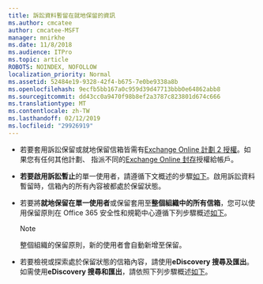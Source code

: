 ```yaml
---
title: 訴訟資料暫留在就地保留的資訊
ms.author: cmcatee
author: cmcatee-MSFT
manager: mnirkhe
ms.date: 11/8/2018
ms.audience: ITPro
ms.topic: article
ROBOTS: NOINDEX, NOFOLLOW
localization_priority: Normal
ms.assetid: 52484e19-9328-42f4-b675-7e0be9338a8b
ms.openlocfilehash: 9ecfb5bb167a0c959d39d47713bbb0e64862abb8
ms.sourcegitcommit: dd43cc0a9470f98b8ef2a3787c823801d674c666
ms.translationtype: MT
ms.contentlocale: zh-TW
ms.lasthandoff: 02/12/2019
ms.locfileid: "29926919"
---
```

- 若要套用訴訟保留或就地保留信箱皆需有[Exchange Online 計劃 2 授權](https://docs.microsoft.com/office365/servicedescriptions/office-365-platform-service-description/office-365-plan-options)。如果您有任何其他計劃、 指派不同的[Exchange Online 封存](https://docs.microsoft.com/office365/servicedescriptions/exchange-online-archiving-service-description/exchange-online-archiving-service-description)授權給帳戶。 
    
- **若要啟用訴訟暫止**的單一使用者，請遵循下文概述的步驟[如下](https://docs.microsoft.com/office365/SecurityCompliance/place-a-mailbox-on-litigation-hold)。啟用訴訟資料暫留時，信箱內的所有內容被都處於保留狀態。
    
- 若要將**就地保留在單一使用者**或保留套用至**整個組織中的所有信箱**，您可以使用保留原則在 Office 365 安全性和規範中心遵循下列步驟概述[如下](https://docs.microsoft.com/Office365/securitycompliance/retention-policies )。
    
    > [!NOTE]
    > 整個組織的保留原則，新的使用者會自動新增至保留。 
  
- 若要檢視或探索處於保留狀態的信箱內容，請使用**eDiscovery 搜尋及匯出**。如需使用**eDiscovery 搜尋和匯出**，請依照下列步驟概述[如下](https://docs.microsoft.com/office365/securitycompliance/export-search-results)。
    

